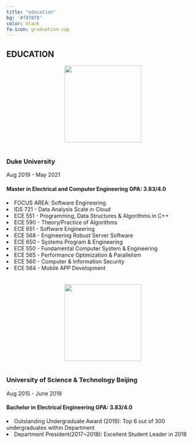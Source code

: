 ```yaml
---
title: "education"
bg: '#f8f8f8'
color: black
fa-icon: graduation-cap
---
```


<div id="education">
        <h2 class="heading">EDUCATION</h2>
        <div class="education-block">
            <div align="center"> 
                      <img src="img/duke.png" width="200px" />
            </div>
            <br>
            <h3>Duke University</h3>
            <span class="education-date">Aug 2019 - May 2021</span>
            <h4>Master in Electrical and Computer Engineering <span class="education-date">GPA: 3.83/4.0</span></h4>
            <li>FOCUS AREA: Software Engineering</li>
            <li>IDS 721  - Data Analysis Scale in Cloud</li>
            <li>ECE 551 - Programming, Data Structures & Algorithms in C++ </li>
            <li>ECE 590 - Theory/Practice of Algorithms </li>
            <li>ECE 651 - Software Engineering</li>
            <li>ECE 568 - Engineering Robust Server Software </li>
            <li>ECE 650 - Systems Program & Engineering </li>
            <li>ECE 550 - Fundamental Computer System & Engineering </li>
            <li>ECE 565 - Performance Optimization & Parallelism </li>
            <li>ECE 560 - Computer & Information Security</li>
            <li>ECE 564 - Mobile APP Development</li>
        </div>
        <br><br>
        <div class="education-block">
            <div align="center"> 
                      <img src="img/ustb.png" width="200px" />
            </div>
            <br>
            <h3>University of Science & Technology Beijing</h3>
            <span class="education-date">Aug 2015 - June 2019</span>
            <h4>Bachelor in Electrical Engineering <span class="education-date">GPA: 3.83/4.0</span></h4>
            <li>Outstanding Undergraduate Award (2019): Top 6 out of 300 undergraduates within Department</li>
            <li>Department President(2017~2018): Excellent Student Leader in 2018</li>
        </div>
    </div>
